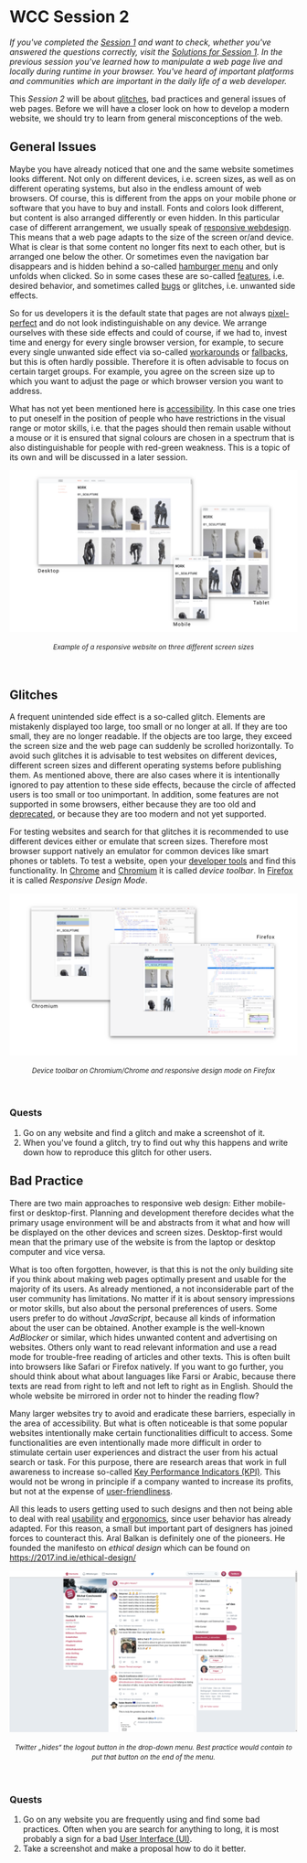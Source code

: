 # WCC Session 2

*If you've completed the [Session 1](../WCC-Session-1/#Session-1) and want to check, whether you've answered the questions correctly, visit the [Solutions for Session 1](../WCC-Session-1/solutions.md).
In the previous session you've learned how to manipulate a web page live and locally during runtime in your browser.
You've heard of important platforms and communities which are important in the daily life of a web developer.*

This *Session 2* will be about [glitches](../WCC-Glossary/#glitches), bad practices and general issues of web pages.
Before we will have a closer look on how to develop a modern website, we should try to learn from general misconceptions of the web.

## General Issues

Maybe you have already noticed that one and the same website sometimes looks different.
Not only on different devices, i.e. screen sizes, as well as on different operating systems, but also in the endless amount of web browsers.
Of course, this is different from the apps on your mobile phone or software that you have to buy and install.
Fonts and colors look different, but content is also arranged differently or even hidden.
In this particular case of different arrangement, we usually speak of [responsive webdesign](../WCC-Glossary/#responsive-webdesign).
This means that a web page adapts to the size of the screen or/and device.
What is clear is that some content no longer fits next to each other, but is arranged one below the other.
Or sometimes even the navigation bar disappears and is hidden behind a so-called [hamburger menu](../WCC-Glossary/#hamburger-menu) and only unfolds when clicked.
So in some cases these are so-called [features](../WCC-Glossary/#feature), i.e. desired behavior, and sometimes called [bugs](../WCC-Glossary/#bug) or glitches, i.e. unwanted side effects.

So for us developers it is the default state that pages are not always [pixel-perfect](../WCC-Glossary/#pixel-perfect) and do not look indistinguishable on any device.
We arrange ourselves with these side effects and could of course, if we had to, invest time and energy for every single browser version, for example, to secure every single unwanted side effect via so-called [workarounds](../WCC-Glossary/#workaround) or [fallbacks](../WCC-Glossary/#fallback), but this is often hardly possible.
Therefore it is often advisable to focus on certain target groups.
For example, you agree on the screen size up to which you want to adjust the page or which browser version you want to address.

What has not yet been mentioned here is [accessibility](../WCC-Glossary/#accessibility-a11y).
In this case one tries to put oneself in the position of people who have restrictions in the visual range or motor skills, i.e. that the pages should then remain usable without a mouse or it is ensured that signal colours are chosen in a spectrum that is also distinguishable for people with red-green weakness.
This is a topic of its own and will be discussed in a later session.

![Example of a responsive website](./responsive-webdesign.png)
<div align="center">
  <small><i>Example of a responsive website on three different screen sizes</i></small>
</div>
<br><br>

## Glitches

A frequent unintended side effect is a so-called glitch.
Elements are mistakenly displayed too large, too small or no longer at all.
If they are too small, they are no longer readable.
If the objects are too large, they exceed the screen size and the web page can suddenly be scrolled horizontally.
To avoid such glitches it is advisable to test websites on different devices, different screen sizes and different operating systems before publishing them.
As mentioned above, there are also cases where it is intentionally ignored to pay attention to these side effects, because the circle of affected users is too small or too unimportant.
In addition, some features are not supported in some browsers, either because they are too old and [deprecated](../WCC-Glossary/#deprecated), or because they are too modern and not yet supported.

For testing websites and search for that glitches it is recommended to use different devices either or emulate that screen sizes.
Therefore most browser support natively an emulator for common devices like smart phones or tablets.
To test a website, open your [developer tools](../WCC-Glossary/#developer-tools) and find this functionality.
In [Chrome](../WCC-Glossary/#chrome) and [Chromium](../WCC-Glossary/#chromium) it is called *device toolbar*.
In [Firefox](../WCC-Glossary/#firefox) it is called *Responsive Design Mode*.

![Device toolbar on Chromium/Chrome and responsive design mode on Firefox](./responsive-toolbar.png)
<div align="center">
  <small><i>Device toolbar on Chromium/Chrome and responsive design mode on Firefox</i></small>
</div>
<br><br>

### Quests

1. Go on any website and find a glitch and make a screenshot of it.
2. When you've found a glitch, try to find out why this happens and write down how to reproduce this glitch for other users.

## Bad Practice

There are two main approaches to responsive web design: Either mobile-first or desktop-first.
Planning and development therefore decides what the primary usage environment will be and abstracts from it what and how will be displayed on the other devices and screen sizes.
Desktop-first would mean that the primary use of the website is from the laptop or desktop computer and vice versa.

What is too often forgotten, however, is that this is not the only building site if you think about making web pages optimally present and usable for the majority of its users.
As already mentioned, a not inconsiderable part of the user community has limitations.
No matter if it is about sensory impressions or motor skills, but also about the personal preferences of users.
Some users prefer to do without *JavaScript*, because all kinds of information about the user can be obtained.
Another example is the well-known *AdBlocker* or similar, which hides unwanted content and advertising on websites.
Others only want to read relevant information and use a read mode for trouble-free reading of articles and other texts.
This is often built into browsers like Safari or Firefox natively.
If you want to go further, you should think about what about languages like Farsi or Arabic, because there texts are read from right to left and not left to right as in English.
Should the whole website be mirrored in order not to hinder the reading flow?

Many larger websites try to avoid and eradicate these barriers, especially in the area of accessibility.
But what is often noticeable is that some popular websites intentionally make certain functionalities difficult to access.
Some functionalities are even intentionally made more difficult in order to stimulate certain user experiences and distract the user from his actual search or task. 
For this purpose, there are research areas that work in full awareness to increase so-called [Key Performance Indicators (KPI)](../WCC-Glossary/#key-performance-indicator-kpi).
This would not be wrong in principle if a company wanted to increase its profits, but not at the expense of [user-friendliness](../WCC-Glossary/#user-friendliness).

All this leads to users getting used to such designs and then not being able to deal with real [usability](../WCC-Glossary/#usability) and [ergonomics](../WCC-Glossary/#egonomics), since user behavior has already adapted.
For this reason, a small but important part of designers has joined forces to counteract this.
Aral Balkan is definitely one of the pioneers.
He founded the manifesto on *ethical design* which can be found on https://2017.ind.ie/ethical-design/

![Example for bad practice on twitter.com](./twitter-logout.png)
<div align="center">
  <small><i>Twitter „hides“ the logout button in the drop-down menu. Best practice would contain to put that button on the end of the menu.</i></small>
</div>
<br><br>


### Quests

1. Go on any website you are frequently using and find some bad practices. Often when you are search for anything to long, it is most probably a sign for a bad [User Interface (UI)](../WCC-Glossary/#user-interface-ui).
2. Take a screenshot and make a proposal how to do it better.

